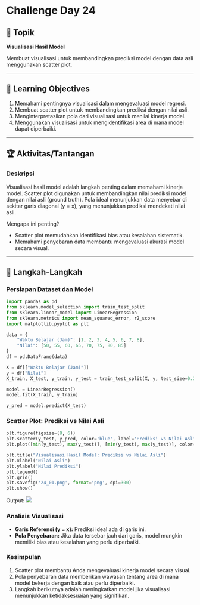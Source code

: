   # Challenge Day 24

## 📝 Topik
**Visualisasi Hasil Model**

Membuat visualisasi untuk membandingkan prediksi model dengan data asli menggunakan scatter plot.

---

## 🎯 Learning Objectives
1. Memahami pentingnya visualisasi dalam mengevaluasi model regresi.
2. Membuat scatter plot untuk membandingkan prediksi dengan nilai asli.
3. Menginterpretasikan pola dari visualisasi untuk menilai kinerja model.
4. Menggunakan visualisasi untuk mengidentifikasi area di mana model dapat diperbaiki.

---

## 🏆 Aktivitas/Tantangan

### Deskripsi
Visualisasi hasil model adalah langkah penting dalam memahami kinerja model. Scatter plot digunakan untuk membandingkan nilai prediksi model dengan nilai asli (ground truth). Pola ideal menunjukkan data menyebar di sekitar garis diagonal (y = x), yang menunjukkan prediksi mendekati nilai asli.

Mengapa ini penting?

- Scatter plot memudahkan identifikasi bias atau kesalahan sistematik.
- Memahami penyebaran data membantu mengevaluasi akurasi model secara visual.

---
## 🚀 Langkah-Langkah

### Persiapan Dataset dan Model
```python
import pandas as pd
from sklearn.model_selection import train_test_split
from sklearn.linear_model import LinearRegression
from sklearn.metrics import mean_squared_error, r2_score
import matplotlib.pyplot as plt

data = {
    "Waktu Belajar (Jam)": [1, 2, 3, 4, 5, 6, 7, 8],
    "Nilai": [50, 55, 60, 65, 70, 75, 80, 85]
}
df = pd.DataFrame(data)

X = df[["Waktu Belajar (Jam)"]]
y = df["Nilai"]
X_train, X_test, y_train, y_test = train_test_split(X, y, test_size=0.2, random_state=42)

model = LinearRegression()
model.fit(X_train, y_train)

y_pred = model.predict(X_test)
```

### Scatter Plot: Prediksi vs Nilai Asli
```python
plt.figure(figsize=(8, 6))
plt.scatter(y_test, y_pred, color='blue', label='Prediksi vs Nilai Asli')
plt.plot([min(y_test), max(y_test)], [min(y_test), max(y_test)], color='red', linestyle='--', label='Garis Referensi (y=x)')

plt.title("Visualisasi Hasil Model: Prediksi vs Nilai Asli")
plt.xlabel("Nilai Asli")
plt.ylabel("Nilai Prediksi")
plt.legend()
plt.grid()
plt.savefig('24_01.png', format='png', dpi=300)
plt.show()
```
Output:
<img src="https://github.com/rohmanurnr/100-Days-of-Python-ML-AI/blob/main/Day%20024/'24_01.png" width=”500”>

### Analisis Visualisasi
- **Garis Referensi (y = x):** Prediksi ideal ada di garis ini.
- **Pola Penyebaran:** Jika data tersebar jauh dari garis, model mungkin memiliki bias atau kesalahan yang perlu diperbaiki.

### Kesimpulan 
1. Scatter plot membantu Anda mengevaluasi kinerja model secara visual.
2. Pola penyebaran data memberikan wawasan tentang area di mana model bekerja dengan baik atau perlu diperbaiki.
3. Langkah berikutnya adalah meningkatkan model jika visualisasi menunjukkan ketidaksesuaian yang signifikan.
